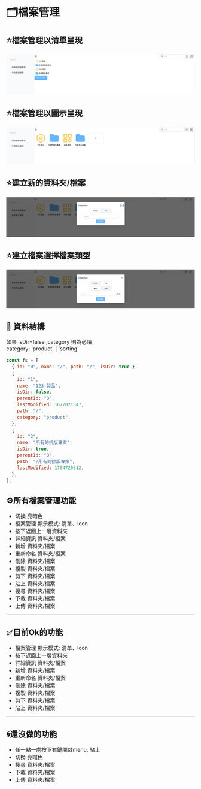 # 🗂️檔案管理

<!-- ![alt text](image.png) -->
<!-- ![alt text](image-1.png) -->
## ⭐️檔案管理以清單呈現
![alt text](<截圖 2025-02-08 上午10.36.50.png>)
## ⭐️檔案管理以圖示呈現
![alt text](<截圖 2025-02-08 上午10.37.30.png>)
## ⭐️建立新的資料夾/檔案
![alt text](<截圖 2025-02-08 上午10.38.10.png>)
## ⭐️建立檔案選擇檔案類型
![alt text](<截圖 2025-02-08 上午10.38.21.png>)

## 📖 資料結構

如果 isDir=false ,category 則為必填</br>
category: 'product' | 'sorting'

```js
const fs = [
  { id: "0", name: "/", path: "/", isDir: true },
  {
    id: "1",
    name: "123.製品",
    isDir: false,
    parentId: "0",
    lastModified: 1677021347,
    path: "/",
    category: "product",
  },
  {
    id: "2",
    name: "所有的排版專案",
    isDir: true,
    parentId: "0",
    path: "/所有的排版專案",
    lastModified: 1704720512,
  },
];
```

## ⚙️所有檔案管理功能

- 切換 亮暗色
- 檔案管理 顯示模式: 清單、Icon
- 按下返回上一層資料夾
- 詳細資訊 資料夾/檔案
- 新增 資料夾/檔案
- 重新命名 資料夾/檔案
- 刪除 資料夾/檔案
- 複製 資料夾/檔案
- 剪下 資料夾/檔案
- 貼上 資料夾/檔案
- 搜尋 資料夾/檔案
- 下載 資料夾/檔案
- 上傳 資料夾/檔案

---

## ✅目前Ok的功能

- 檔案管理 顯示模式: 清單、Icon
- 按下返回上一層資料夾
- 詳細資訊 資料夾/檔案
- 新增 資料夾/檔案
- 重新命名 資料夾/檔案
- 刪除 資料夾/檔案
- 複製 資料夾/檔案
- 剪下 資料夾/檔案
- 貼上 資料夾/檔案

---

## 🌀還沒做的功能

- 任一點一處按下右鍵開啟menu, 貼上
- 切換 亮暗色
- 搜尋 資料夾/檔案
- 下載 資料夾/檔案
- 上傳 資料夾/檔案
